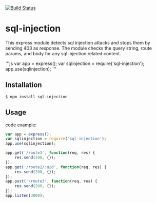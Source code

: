 [![Build Status](https://secure.travis-ci.org/socialradar/sql-injection.png)](http://travis-ci.org/socialradar/sql-injection)

sql-injection
=============

This express module detects sql injection attacks and stops them by sending 403 as response.
The module checks the query string, route params, and body for any sql injection related content.


'''js
var app = express();
var sqlinjection = require('sql-injection');
app.use(sqlinjection);
'''

## Installation

    $ npm install sql-injection


## Usage

code example:

```js
var app = express();
var sqlinjection = require('sql-injection');
app.use(sqlinjection);

app.get('/route1', function(req, res) {
    res.send(200, {});
});
app.get('/route2/:uid', function(req, res) {
    res.send(200, {});
});
app.post('/route3', function(req, res) {
    res.send(200, {});
});
app.listen(3000);
```